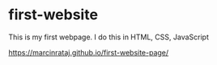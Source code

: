 # first-website
This is my first webpage. I do this in HTML, CSS, JavaScript

https://marcinrataj.github.io/first-website-page/
